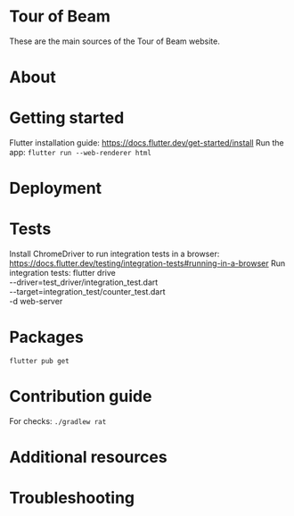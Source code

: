 <!--
     Licensed to the Apache Software Foundation (ASF) under one
     or more contributor license agreements.  See the NOTICE file
     distributed with this work for additional information
     regarding copyright ownership.  The ASF licenses this file
     to you under the Apache License, Version 2.0 (the
     "License"); you may not use this file except in compliance
     with the License.  You may obtain a copy of the License at

       http://www.apache.org/licenses/LICENSE-2.0

     Unless required by applicable law or agreed to in writing,
     software distributed under the License is distributed on an
     "AS IS" BASIS, WITHOUT WARRANTIES OR CONDITIONS OF ANY
     KIND, either express or implied.  See the License for the
     specific language governing permissions and limitations
     under the License.
 -->

 # Tour of Beam
 These are the main sources of the Tour of Beam website.

 # About

 # Getting started
 Flutter installation guide: https://docs.flutter.dev/get-started/install
 Run the app: `flutter run --web-renderer html`

 # Deployment

 # Tests
 Install ChromeDriver to run integration tests in a browser: https://docs.flutter.dev/testing/integration-tests#running-in-a-browser
 Run integration tests: 
 flutter drive \
   --driver=test_driver/integration_test.dart \
   --target=integration_test/counter_test.dart \
   -d web-server

 # Packages
 `flutter pub get`

 # Contribution guide
 For checks: `./gradlew rat`

 # Additional resources

 # Troubleshooting
